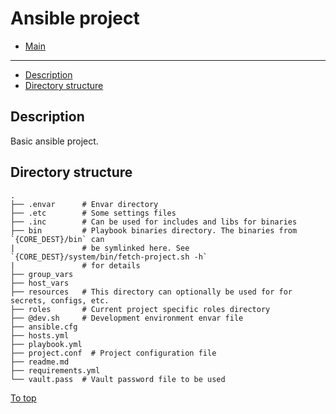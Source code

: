 # <a id="top"></a>Ansible project

* [Main](../readme.md)
---
* [Description](#description)
* [Directory structure](#directory-structure)

## Description

Basic ansible project.

## Directory structure

```
.
├── .envar      # Envar directory
├── .etc        # Some settings files
├── .inc        # Can be used for includes and libs for binaries
├── bin         # Playbook binaries directory. The binaries from `{CORE_DEST}/bin` can
|               # be symlinked here. See `{CORE_DEST}/system/bin/fetch-project.sh -h`
|               # for details
├── group_vars
├── host_vars
├── resources   # This directory can optionally be used for for secrets, configs, etc.
├── roles       # Current project specific roles directory
├── @dev.sh     # Development environment envar file
├── ansible.cfg
├── hosts.yml
├── playbook.yml
├── project.conf  # Project configuration file
├── readme.md
├── requirements.yml
└── vault.pass  # Vault password file to be used
```

[To top]

[To top]: #top
